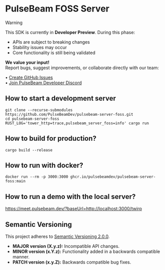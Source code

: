 # PulseBeam FOSS Server

> [!WARNING]
> This SDK is currently in **Developer Preview**. During this phase:
> - APIs are subject to breaking changes
> - Stability issues may occur
> - Core functionality is still being validated
>
> **We value your input!**  
> Report bugs, suggest improvements, or collaborate directly with our team:
> 
> • [Create GitHub Issues](https://github.com/PulseBeamDev/pulsebeam-server-foss/issues)  
> • [Join PulseBeam Developer Discord](https://discord.gg/Bhd3t9afuB)  

## How to start a development server

```
git clone --recurse-submodules https://github.com/PulseBeamDev/pulsebeam-server-foss.git
cd pulsebeam-server-foss
RUST_LOG='tower_http=trace,pulsebeam_server_foss=info' cargo run
```

## How to build for production?

`cargo build --release`

## How to run with docker?

`docker run --rm -p 3000:3000 ghcr.io/pulsebeamdev/pulsebeam-server-foss:main`

## How to run a demo with the local server?

https://meet.pulsebeam.dev/?baseUrl=http://localhost:3000/twirp

## Semantic Versioning

This project adheres to [Semantic Versioning 2.0.0](https://semver.org/).

* **MAJOR version (X.y.z):** Incompatible API changes.
* **MINOR version (x.Y.z):** Functionality added in a backwards compatible manner.
* **PATCH version (x.y.Z):** Backwards compatible bug fixes.
